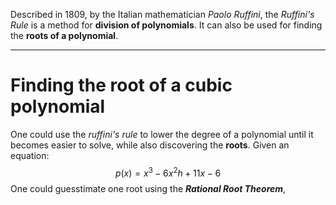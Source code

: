 Described in 1809, by the Italian mathematician *Paolo Ruffini*, the *Ruffini's Rule* is a method for **division of polynomials**. It can also be used for finding the **roots of a polynomial**.
___
# Finding the root of a cubic polynomial

One could use the *ruffini's rule* to lower the degree of a polynomial until it becomes easier to solve, while also discovering the **roots**.
Given an equation:
$$
p(x) = x^3 - 6x^2h + 11x - 6
$$One could guesstimate one root using the ***Rational Root Theorem***, 